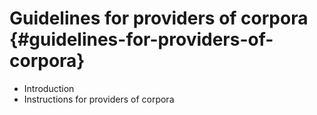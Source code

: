 # Guidelines for providers of corpora {#guidelines-for-providers-of-corpora}

* Introduction
* Instructions for providers of corpora
